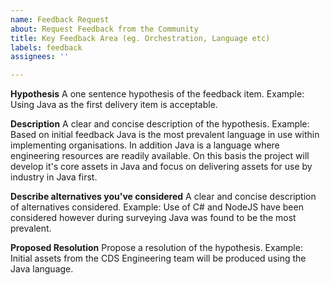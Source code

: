 ```yaml
---
name: Feedback Request
about: Request Feedback from the Community
title: Key Feedback Area (eg. Orchestration, Language etc)
labels: feedback
assignees: ''

---
```


**Hypothesis**
A one sentence hypothesis of the feedback item. 
Example: Using Java as the first delivery item is acceptable.

**Description**
A clear and concise description of the hypothesis.
Example: Based on initial feedback Java is the most prevalent language in use within implementing organisations. In addition Java is a language where engineering resources are readily available. On this basis the project will develop it's core assets in Java and focus on delivering assets for use by industry in Java first.

**Describe alternatives you've considered**
A clear and concise description of alternatives considered.
Example: Use of C# and NodeJS have been considered however during surveying Java was found to be the most prevalent.

**Proposed Resolution**
Propose a resolution of the hypothesis.
Example: Initial assets from the CDS Engineering team will be produced using the Java language.



